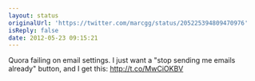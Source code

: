 ```yaml
---
layout: status
originalUrl: 'https://twitter.com/marcgg/status/205225394809470976'
isReply: false
date: 2012-05-23 09:15:21
---
```


Quora failing on email settings. I just want a "stop sending me emails already" button, and I get this: http://t.co/MwCiOKBV
